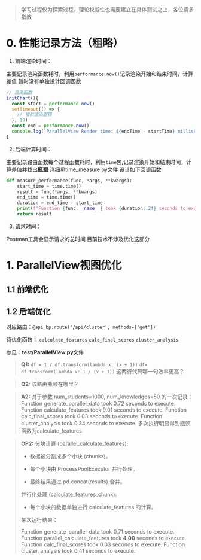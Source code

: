 > 学习过程仅为探索过程，理论权威性也需要建立在具体测试之上，各位请多指教

# 0. 性能记录方法（粗略）

  1. 前端渲染时间：

主要记录渲染函数耗时，利用`performance.now()`记录渲染开始和结束时间，计算差值
暂时没有单独设计回调函数

```js
// 渲染函数
initChart(){
  const start = performance.now()
  setTimeout(() => {
    // 模拟渲染逻辑
  }, 10)
  const end = performance.now()
  console.log(`ParallelView Render time: ${endTime - startTime} milliseconds`)
}
```

  2. 后端计算时间：

主要记录路由函数每个过程函数耗时，利用`time`包,记录渲染开始和结束时间，计算差值并找出**瓶颈**
详细见time_measure.py文件
设计如下回调函数

```python
def measure_performance(func, *args, **kwargs):
    start_time = time.time()
    result = func(*args, **kwargs)
    end_time = time.time()
    duration = end_time - start_time
    print(f"Function {func.__name__} took {duration:.2f} seconds to execute.")
    return result
```

  3. 请求时间：

Postman工具会显示请求的总时间
目前技术不涉及优化这部分

# 1. ParallelView视图优化

## 1.1 前端优化

## 1.2 后端优化

对应路由：`@api_bp.route('/api/cluster', methods=['get'])`



待优化函数：
`calculate_features`
`calc_final_scores`
`cluster_analysis`



参见：**test/ParallelView.py**文件

> **Q1:**
> `df = 1 / df.transform(lambda x: (x + 1))`
> `df= df.transform(lambda x: 1 / (x + 1))`
> 这两行代码哪一句效率更高？



> **Q2:**
> 该路由瓶颈在哪里？

> **A2:**
> 对于参数 num_students=1000, num_knowledges=50 的一次记录：
> Function generate_parallel_data took 0.72 seconds to execute.
> Function calculate_features took 9.01 seconds to execute.
> Function calc_final_scores took 0.03 seconds to execute.
> Function cluster_analysis took 0.34 seconds to execute.
> 多次执行明显得到瓶颈函数为calculate_features

> **OP2:**
> 分块计算 (parallel_calculate_features):
>
> - 数据被分割成多个小块 (chunks)。
>
> - 每个小块由 ProcessPoolExecutor 并行处理。
>
> - 最终结果通过 pd.concat(results) 合并。
>
> 并行化处理 (calculate_features_chunk):
>
> - 每个小块的数据单独进行 calculate_features 的计算。
>
> 某次运行结果：
>
> Function generate_parallel_data took 0.71 seconds to execute.
> Function parallel_calculate_features took **4.00** seconds to execute.
> Function calc_final_scores took 0.03 seconds to execute.
> Function cluster_analysis took 0.41 seconds to execute.
